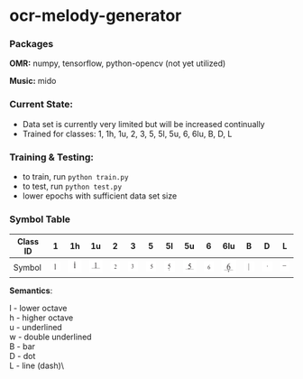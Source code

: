 # ocr-melody-generator

### Packages
**OMR:** numpy, tensorflow, python-opencv (not yet utilized)

**Music:** mido


### Current State:
- Data set is currently very limited but will be increased continually
- Trained for classes: 1, 1h, 1u, 2, 3, 5, 5l, 5u, 6, 6lu, B, D, L 

### Training & Testing:
- to train, run ``` python train.py ``` 
- to test, run ``` python test.py ```
- lower epochs with sufficient data set size

### Symbol Table
|Class ID| 1  | 1h | 1u | 2  | 3  | 5  | 5l | 5u | 6  | 6lu| B  | D  | L  |
|----|----|----|----|----|----|----|----|----|----|----|----|----|----|
| Symbol |![1](images/1_0.PNG)|![1h](images/1h_0.PNG)|![1u](images/1u_0.PNG)|![2](images/2_0.PNG)|![3](images/3_0.PNG)|![5](images/5_0.PNG)|![5l](images/5l_0.PNG)|![5u](images/5u_0.PNG)|![6](images/6_0.PNG)|![6lu](images/6lu_0.PNG)|![B](images/B_0.PNG)|![D](images/D_0.PNG)|![L](images/L_0.PNG)|

**Semantics**:

l - lower octave\
h - higher octave\
u - underlined\
w - double underlined\
B - bar\
D - dot\
L - line (dash)\
